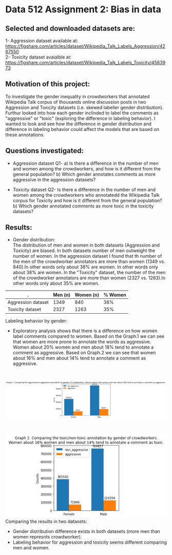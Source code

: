 # Data 512 Assignment 2: Bias in data

## Selected and downloaded datasets are:
1- Aggression dataset available at: https://figshare.com/articles/dataset/Wikipedia_Talk_Labels_Aggression/4267550 <br>
2- Toxicity dataset avaialble at: https://figshare.com/articles/dataset/Wikipedia_Talk_Labels_Toxicity/4563973

## Motivation of this project:
To investigate the gender inequality in crowdworkers that annotated  Wikipedia Talk corpus of thousands online discussion posts in two Aggression and Toxicity datasets (i.e. skewed labeller gender distribution). Furthur looked into how each gender inclinded to label the comments as "aggressive" or "toxic" (exploring the difference in labeling behavior). I wanted to look and see how the difference in gender distribution and difference in labeling behavior could affect the models that are based on these annotations.

## Questions investigated:

- Aggression dataset
Q1- a) Is there a difference in the number of men and women among the crowdworkers, and how is it different from the general population? b) Which gender annotates comments as more aggressive in the aggression datasets?


- Toxicity dataset
Q2- Is there a difference in the number of men and women among the crowdworkers who annotatedd the Wikipedia Talk corpus for Toxicity and how is it different from the general population? b) Which gender annotated comments as more toxic in the toxicity datasets?

## Results:
- Gender distribution:<br>
The distribution of men and women in both datasets (Aggression and Toxicity) are biased. In both datasets number of men outweight the number of women. In the aggression dataset I found that th number of the men of the crowdworker annotators are more than women (1349 vs. 840).In other words only about 38% are women. In other words only about 38% are women. In the "Toxicity" dataset, the number of the men of the crowdworker annotators are more than women (2327 vs. 1263).In other words only about 35% are women.<br>

|.    | Men (n) | Women (n)|% Women
| --- | --- | --- |---|
| Aggression dataset  | 1349 | 840 | 38%|
| Toxicity dataset  | 2327 | 1263 | 35%

Labeling behavior by gender:
<br>
- Exploratory analysis shows that there is a difference on how women label comments compared to women. Based on the Graph.1 we can see that women are more prone to annotate the words as aggressive. Women about 20% women and men about 18% tend to annotate a comment as aggressive. Based on Graph.2 we can see that women about 16% and men about 14% tend to annotate a comment as aggressive.
<br>

![Graph 1](/data-512-a2/graph_1.png)

<br>

![Graph 2](/data-512-a2/graph_2.png)
<br>
Comparing the results in two datasets:
- Gender distribution difference exists in both datasets (more men than women represnts crowdworker). 
- Labeling behavior for aggression and toxicity seems different comparing men and women. 
